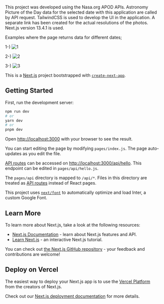 This project was developed using the Nasa.org APOD APIs. Astronomy Picture of the Day data for the selected date with this application are called by API request. TailwindCSS is used to develop the UI in the application. A separate link has been created for the actual resolutions of the photos. Next.js version 13.4.1 is used.

Examples where the page returns data for different dates;

1-)
![1](https://github.com/sercanisli/NasaApod/assets/128610192/7b7c899f-3509-441d-afaf-4dda4abd93d5)


2-)
![2](https://github.com/sercanisli/NasaApod/assets/128610192/6f0a751e-0c16-42e8-ad47-4957cb324820)


3-)
![3](https://github.com/sercanisli/NasaApod/assets/128610192/9d177ae2-2cec-48fa-aee2-c24c5d4ec0da)


This is a [Next.js](https://nextjs.org/) project bootstrapped with [`create-next-app`](https://github.com/vercel/next.js/tree/canary/packages/create-next-app).

## Getting Started

First, run the development server:

```bash
npm run dev
# or
yarn dev
# or
pnpm dev
```

Open [http://localhost:3000](http://localhost:3000) with your browser to see the result.

You can start editing the page by modifying `pages/index.js`. The page auto-updates as you edit the file.

[API routes](https://nextjs.org/docs/api-routes/introduction) can be accessed on [http://localhost:3000/api/hello](http://localhost:3000/api/hello). This endpoint can be edited in `pages/api/hello.js`.

The `pages/api` directory is mapped to `/api/*`. Files in this directory are treated as [API routes](https://nextjs.org/docs/api-routes/introduction) instead of React pages.

This project uses [`next/font`](https://nextjs.org/docs/basic-features/font-optimization) to automatically optimize and load Inter, a custom Google Font.

## Learn More

To learn more about Next.js, take a look at the following resources:

- [Next.js Documentation](https://nextjs.org/docs) - learn about Next.js features and API.
- [Learn Next.js](https://nextjs.org/learn) - an interactive Next.js tutorial.

You can check out [the Next.js GitHub repository](https://github.com/vercel/next.js/) - your feedback and contributions are welcome!

## Deploy on Vercel

The easiest way to deploy your Next.js app is to use the [Vercel Platform](https://vercel.com/new?utm_medium=default-template&filter=next.js&utm_source=create-next-app&utm_campaign=create-next-app-readme) from the creators of Next.js.

Check out our [Next.js deployment documentation](https://nextjs.org/docs/deployment) for more details.
